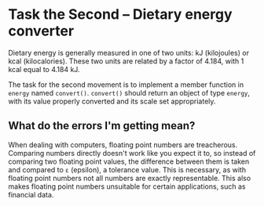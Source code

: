 # Task the Second – Dietary energy converter

Dietary energy is generally measured in one of two units: kJ (kilojoules) or kcal (kilocalories). These two units are related by a factor of 4.184, with 1 kcal equal to 4.184 kJ.

The task for the second movement is to implement a member function in `energy` named `convert()`. `convert()` should return an object of type `energy`, with its value properly converted and its scale set appropriately.

## What do the errors I'm getting mean?

When dealing with computers, floating point numbers are treacherous. Comparing numbers directly doesn't work like you expect it to, so instead of comparing two floating point values, the difference between them is taken and compared to `ε` (epsilon), a tolerance value. This is necessary, as with floating point numbers not all numbers are exactly representable. This also makes floating point numbers unsuitable for certain applications, such as financial data.

